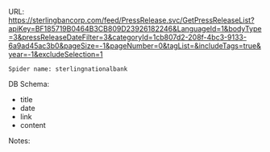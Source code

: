 URL: https://sterlingbancorp.com/feed/PressRelease.svc/GetPressReleaseList?apiKey=BF185719B0464B3CB809D23926182246&LanguageId=1&bodyType=3&pressReleaseDateFilter=3&categoryId=1cb807d2-208f-4bc3-9133-6a9ad45ac3b0&pageSize=-1&pageNumber=0&tagList=&includeTags=true&year=-1&excludeSelection=1

    Spider name: sterlingnationalbank

DB Schema:
- title
- date
- link
- content

Notes: